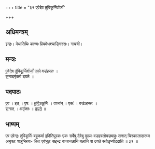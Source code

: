 +++
title = "३१ एवेदेष तुविकूर्मिर्वाजाँ"

+++
## अधिमन्त्रम्
इन्द्रः। मेधातिथिः काण्वः प्रियमेधश्चाङ्गिरसः। गायत्री।

## मन्त्रः
ए॒वेदे॒ष तु॑विकू॒र्मिर्वाजाँ॒ एको॒ वज्र॑हस्तः ।  
स॒नादमृ॑क्तो दयते ॥

## पदपाठः
ए॒व । इत् । ए॒षः । तु॒वि॒ऽकू॒र्मिः । वाजा॑न् । एकः॑ । वज्र॑ऽहस्तः ।  
स॒नात् । अमृ॑क्तः । द॒य॒ते॒ ॥

## भाष्यम्
एष एवेन्द्रः तुविकूर्मिः बहुकर्मा इदितिपूरकः एकः सर्वेषु देवेषु मुख्यः वज्रहस्तोवज्रबाहुः सनात् चिरकालादारभ्य अमृक्तः शत्रुभिरबा- धितः एवंभूतः सइन्द्रः वाजानन्नानि बलानि वा दयते स्तोतृभ्योददाति ॥ ३१ ॥